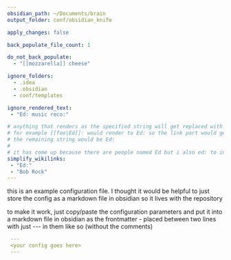 ```yaml
---
obsidian_path: ~/Documents/brain
output_folder: conf/obsidian_knife

apply_changes: false

back_populate_file_count: 1

do_not_back_populate: 
  - "[[mozzarella]] cheese"

ignore_folders:
  - .idea
  - .obsidian
  - conf/templates

ignore_rendered_text:
 - "Ed: music reco:"

# anything that renders as the specified string will get replaced with the specified string
# for example [[foo|Ed]]: would render to Ed: so the link part would get replaced with Ed so
# the remaining string would be Ed:
#
# it has come up because there are people named Ed but i also ed: to indicate editorial
simplify_wikilinks:
 - "Ed:"
 - "Bob Rock"
---
```


this is an example configuration file. I thought it would be helpful to just store the config as a markdown file in obsidian
so it lives with the repository

to make it work, just copy/paste the configuration parameters and put it into a markdown file in 
obsidian as the frontmatter - placed between two lines with just --- in them like so (without the comments)

```yaml
 ---
 <your config goes here>
 ---
```
